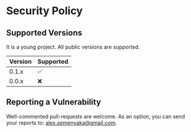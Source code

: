 # Security Policy

## Supported Versions

It is a young project. All public versions are supported.

| Version | Supported          |
| ------- | ------------------ |
| 0.1.x   | :white_check_mark: |
| 0.0.x   | :x:                |


## Reporting a Vulnerability

Well-commented pull-requests are welcome. As an option, you can send your reports to: alex.semenyaka@gmail.com.
